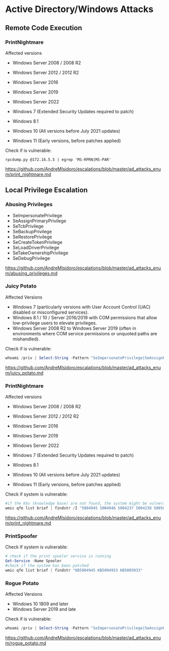 # Active Directory/Windows Attacks

## Remote Code Execution

### PrintNightmare

Affected versions

- Windows Server 2008 / 2008 R2
- Windows Server 2012 / 2012 R2
- Windows Server 2016
- Windows Server 2019
- Windows Server 2022

- Windows 7 (Extended Security Updates required to patch)
- Windows 8.1
- Windows 10 (All versions before July 2021 updates)
- Windows 11 (Early versions, before patches applied)

Check if is vulnerable:

```shell
rpcdump.py @172.16.5.5 | egrep 'MS-RPRN|MS-PAR'
```

https://github.com/AndreMIsidoro/escalations/blob/master/ad_attacks_enum/print_nightmare.md

## Local Privilege Escalation

### Abusing Privileges

- SeImpersonatePrivilege
- SeAssignPrimaryPrivilege
- SeTcbPrivilege
- SeBackupPrivilege
- SeRestorePrivilege
- SeCreateTokenPrivilege
- SeLoadDriverPrivilege
- SeTakeOwnershipPrivilege
- SeDebugPrivilege

https://github.com/AndreMIsidoro/escalations/blob/master/ad_attacks_enum/abusing_privileges.md

### Juicy Potato

Affected Versions

- Windows 7 (particularly versions with User Account Control (UAC) disabled or misconfigured services).
- Windows 8.1 / 10 / Server 2016/2019 with COM permissions that allow low-privilege users to elevate privileges.
- Windows Server 2008 R2 to Windows Server 2019 (often in environments where COM service permissions or unquoted paths are mishandled).

Check if is vulnerable:

```powershell
whoami /priv | Select-String -Pattern "SeImpersonatePrivilege|SeAssignPrimaryTokenPrivilege"
```

https://github.com/AndreMIsidoro/escalations/blob/master/ad_attacks_enum/juicy_potato.md

### PrintNightmare

Affected versions

- Windows Server 2008 / 2008 R2
- Windows Server 2012 / 2012 R2
- Windows Server 2016
- Windows Server 2019
- Windows Server 2022

- Windows 7 (Extended Security Updates required to patch)
- Windows 8.1
- Windows 10 (All versions before July 2021 updates)
- Windows 11 (Early versions, before patches applied)

Check if system is vulnerable:

```powershell
#if the kbs (knowledge base) are not found, the system might be vulnerable
wmic qfe list brief | findstr /I "5004945 5004946 5004237 5004238 5005033 5005031 5005030 5005088"
```
https://github.com/AndreMIsidoro/escalations/blob/master/ad_attacks_enum/print_nightmare.md


### PrintSpoofer

Check If system is vulnerable:

```powershell
# check if the print spooler service is running
Get-Service -Name Spooler
#check if the system has been patched
wmic qfe list brief | findstr "KB5004945 KB5004953 KB5005033"
```

### Rogue Potato

Affected Versions

- Windows 10 1809 and later
- Windows Server 2019 and late

Check if is vulnerable:

```powershell
whoami /priv | Select-String -Pattern "SeImpersonatePrivilege|SeAssignPrimaryTokenPrivilege"
```

https://github.com/AndreMIsidoro/escalations/blob/master/ad_attacks_enum/rogue_potato.md

